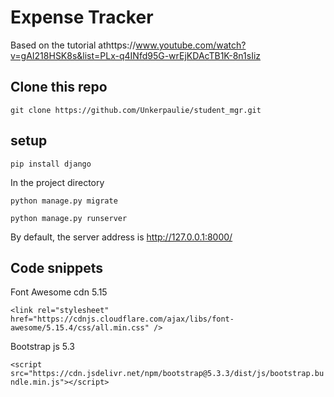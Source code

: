 # Expense Tracker

Based on the tutorial athttps://www.youtube.com/watch?v=gAI218HSK8s&list=PLx-q4INfd95G-wrEjKDAcTB1K-8n1sIiz

## Clone this repo

`git clone https://github.com/Unkerpaulie/student_mgr.git`

## setup

`pip install django`

In the project directory

`python manage.py migrate`

`python manage.py runserver`

By default, the server address is http://127.0.0.1:8000/

## Code snippets

Font Awesome cdn 5.15

`<link rel="stylesheet" href="https://cdnjs.cloudflare.com/ajax/libs/font-awesome/5.15.4/css/all.min.css" />`

Bootstrap js 5.3

`<script src="https://cdn.jsdelivr.net/npm/bootstrap@5.3.3/dist/js/bootstrap.bundle.min.js"></script>`
